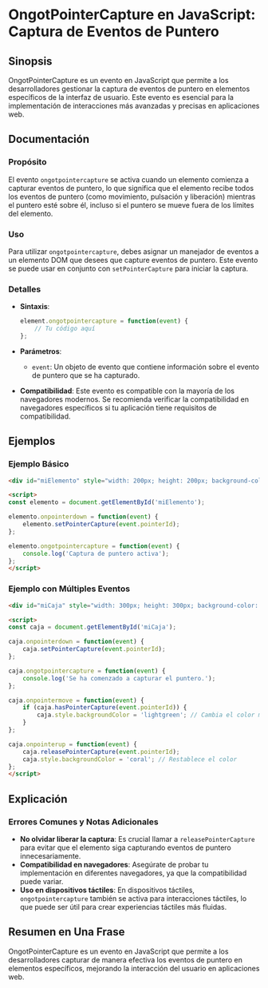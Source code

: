 <!--
Meta Description: # OngotPointerCapture en JavaScript: Captura de Eventos de Puntero ## Sinopsis OngotPointerCapture es un evento en JavaScript que permite a los desarr...
Meta Keywords: puntero, event, que, caja, ongotpointercapture
-->

# OngotPointerCapture en JavaScript: Captura de Eventos de Puntero

## Sinopsis
OngotPointerCapture es un evento en JavaScript que permite a los desarrolladores gestionar la captura de eventos de puntero en elementos específicos de la interfaz de usuario. Este evento es esencial para la implementación de interacciones más avanzadas y precisas en aplicaciones web.

## Documentación
### Propósito
El evento `ongotpointercapture` se activa cuando un elemento comienza a capturar eventos de puntero, lo que significa que el elemento recibe todos los eventos de puntero (como movimiento, pulsación y liberación) mientras el puntero esté sobre él, incluso si el puntero se mueve fuera de los límites del elemento.

### Uso
Para utilizar `ongotpointercapture`, debes asignar un manejador de eventos a un elemento DOM que desees que capture eventos de puntero. Este evento se puede usar en conjunto con `setPointerCapture` para iniciar la captura.

### Detalles
- **Sintaxis**: 
  ```javascript
  element.ongotpointercapture = function(event) {
      // Tu código aquí
  };
  ```
- **Parámetros**: 
  - `event`: Un objeto de evento que contiene información sobre el evento de puntero que se ha capturado.
  
- **Compatibilidad**: Este evento es compatible con la mayoría de los navegadores modernos. Se recomienda verificar la compatibilidad en navegadores específicos si tu aplicación tiene requisitos de compatibilidad.

## Ejemplos
### Ejemplo Básico
```html
<div id="miElemento" style="width: 200px; height: 200px; background-color: lightblue;"></div>

<script>
const elemento = document.getElementById('miElemento');

elemento.onpointerdown = function(event) {
    elemento.setPointerCapture(event.pointerId);
};

elemento.ongotpointercapture = function(event) {
    console.log('Captura de puntero activa');
};
</script>
```

### Ejemplo con Múltiples Eventos
```html
<div id="miCaja" style="width: 300px; height: 300px; background-color: coral;"></div>

<script>
const caja = document.getElementById('miCaja');

caja.onpointerdown = function(event) {
    caja.setPointerCapture(event.pointerId);
};

caja.ongotpointercapture = function(event) {
    console.log('Se ha comenzado a capturar el puntero.');
};

caja.onpointermove = function(event) {
    if (caja.hasPointerCapture(event.pointerId)) {
        caja.style.backgroundColor = 'lightgreen'; // Cambia el color mientras captura
    }
};

caja.onpointerup = function(event) {
    caja.releasePointerCapture(event.pointerId);
    caja.style.backgroundColor = 'coral'; // Restablece el color
};
</script>
```

## Explicación
### Errores Comunes y Notas Adicionales
- **No olvidar liberar la captura**: Es crucial llamar a `releasePointerCapture` para evitar que el elemento siga capturando eventos de puntero innecesariamente.
- **Compatibilidad en navegadores**: Asegúrate de probar tu implementación en diferentes navegadores, ya que la compatibilidad puede variar.
- **Uso en dispositivos táctiles**: En dispositivos táctiles, `ongotpointercapture` también se activa para interacciones táctiles, lo que puede ser útil para crear experiencias táctiles más fluidas.

## Resumen en Una Frase
OngotPointerCapture es un evento en JavaScript que permite a los desarrolladores capturar de manera efectiva los eventos de puntero en elementos específicos, mejorando la interacción del usuario en aplicaciones web.